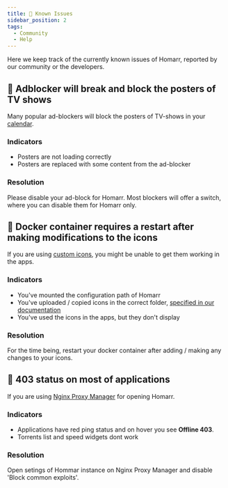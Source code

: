 ```yaml
---
title: 🐛 Known Issues
sidebar_position: 2
tags:
  - Community
  - Help
---
```


Here we keep track of the currently known issues of Homarr, reported by our community or the developers.

## 🚨 Adblocker will break and block the posters of TV shows
Many popular ad-blockers will block the posters of TV-shows in your [calendar](/docs/widgets/calendar-widget).

### Indicators
- Posters are not loading correctly
- Posters are replaced with some content from the ad-blocker

### Resolution
Please disable your ad-block for Homarr.
Most blockers will offer a switch, where you can disable them for Homarr only.

## 🚨 Docker container requires a restart after making modifications to the icons
If you are using [custom icons](/docs/customizations/icons), you might be unable to get them working in the apps.

### Indicators
- You've mounted the configuration path of Homarr
- You've uploaded / copied icons in the correct folder, [specified in our documentation](/docs/customizations/icons#adding-your-own-icons)
- You've used the icons in the apps, but they don't display

### Resolution
For the time being, restart your docker container after adding / making any changes to your icons.

## 🚨 403 status on most of applications
If you are using [Nginx Proxy Manager](https://nginxproxymanager.com) for opening Homarr.

### Indicators
- Applications have red ping status and on hover you see __Offline 403__.
- Torrents list and speed widgets dont work 

### Resolution
Open setings of Hommar instance on Nginx Proxy Manager and disable 'Block common exploits'.
